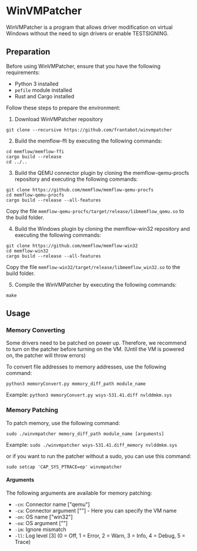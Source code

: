 # WinVMPatcher

WinVMPatcher is a program that allows driver modification on virtual Windows without the need to sign drivers or enable TESTSIGNING.

## Preparation

Before using WinVMPatcher, ensure that you have the following requirements:

- Python 3 installed
- `pefile` module installed
- Rust and Cargo installed

Follow these steps to prepare the environment:

1. Download WinVMPatcher repository
```
git clone --recursive https://github.com/frantabot/winvmpatcher
```

2. Build the memflow-ffi by executing the following commands:
```
cd memflow/memflow-ffi
cargo build --release
cd ../..
```

3. Build the QEMU connector plugin by cloning the memflow-qemu-procfs repository and executing the following commands:
```
git clone https://github.com/memflow/memflow-qemu-procfs
cd memflow-qemu-procfs
cargo build --release --all-features
```
Copy the file `memflow-qemu-procfs/target/release/libmemflow_qemu.so` to the build folder.

4. Build the Windows plugin by cloning the memflow-win32 repository and executing the following commands:
```
git clone https://github.com/memflow/memflow-win32
cd memflow-win32
cargo build --release --all-features
```
Copy the file `memflow-win32/target/release/libmemflow_win32.so` to the build folder.

5. Compile the WinVMPatcher by executing the following commands:
```
make
```

## Usage

### Memory Converting

Some drivers need to be patched on power up. Therefore, we recommend to turn on the patcher before turning on the VM. (Until the VM is powered on, the patcher will throw errors)

To convert file addresses to memory addresses, use the following command:

```python3 memoryConvert.py memory_diff_path module_name```

Example: ```python3 memoryConvert.py wsys-531.41.diff nvlddmkm.sys```

### Memory Patching

To patch memory, use the following command:

```sudo ./winvmpatcher memory_diff_path module_name [arguments]```

Example: ```sudo ./winvmpatcher wsys-531.41.diff_memory nvlddmkm.sys```

or if you want to run the patcher without a sudo, you can use this command:

```sudo setcap 'CAP_SYS_PTRACE=ep' winvmpatcher```

#### Arguments

The following arguments are available for memory patching:

- `-cn`: Connector name ["qemu"]
- `-ca`: Connector argument [""] - Here you can specify the VM name
- `-on`: OS name ["win32"]
- `-oa`: OS argument [""]
- `-im`: Ignore mismatch
- `-ll`: Log level [3] (0 = Off, 1 = Error, 2 = Warn, 3 = Info, 4 = Debug, 5 = Trace)
